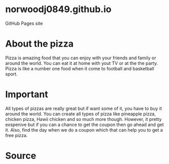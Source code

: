 # norwoodj0849.github.io
GitHub Pages site

# About the pizza

Pizza is amazing food that you can enjoy with your friends and family or around the world. You can eat it at home with yout TV or at the the party. Pizza is like a number one food when it come to football and basketball sport.



# Important

All types of pizzas are really great but if want some of it, you have to buy it around the world. You can create all types of pizza like pineapple pizza, chicken pizza, Hawii chicken and so much more though. However, it pretty exspenive but if you can a chance to get the coupon then go ahead and get it. Also, find the day when we do a coupon which that can help you to get a free pizza.


# Source
